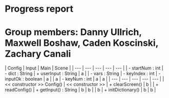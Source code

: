 # Progress report
# Group members: Danny Ullrich, Maxwell Boshaw, Caden Koscinski, Zachary Canali

| Config | Input | Main | Scene |
| --- | --- | --- | --- | --- |
| - startNum : int | - dict : String  | + userInput : String | a |
| - vars : String  | - keyIndex : int | - inputOk : boolean  | a |
| a | - keyNum : int | a | a |
| --- | --- | --- | --- | --- |
| << constructor >> Config() | << constructor >> | + clearScreen() | b |
| + readConfig() | + getInput() : String | b | b |
| b | + initDictionary() | b | b |

